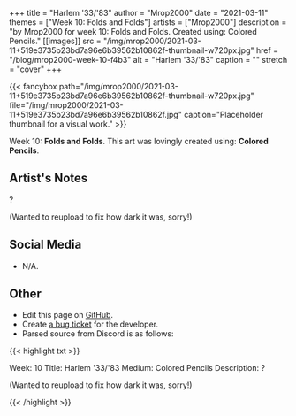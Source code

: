 +++
title =       "Harlem '33/'83"
author =      "Mrop2000"
date =        "2021-03-11"
themes =      ["Week 10: Folds and Folds"]
artists =     ["Mrop2000"]
description = "by Mrop2000 for week 10: Folds and Folds. Created using: Colored Pencils."
[[images]]
      src = "/img/mrop2000/2021-03-11+519e3735b23bd7a96e6b39562b10862f-thumbnail-w720px.jpg"
      href = "/blog/mrop2000-week-10-f4b3"
      alt = "Harlem '33/'83"
      caption = ""
      stretch = "cover"
+++


{{< fancybox path="/img/mrop2000/2021-03-11+519e3735b23bd7a96e6b39562b10862f-thumbnail-w720px.jpg" file="/img/mrop2000/2021-03-11+519e3735b23bd7a96e6b39562b10862f.jpg" caption="Placeholder thumbnail for a visual work." >}}


Week 10: **Folds and Folds**. This art was lovingly created using: **Colored Pencils**.

## Artist's Notes

?

(Wanted to reupload to fix how dark it was, sorry!)

## Social Media

- N/A.

## Other

- Edit this page on [GitHub](https://github.com/teaminkling/web-refresh/edit/main/content/blog/mrop2000-week-10-f4b3.md).
- Create [a bug ticket](https://github.com/teaminkling/web-refresh/issues/new?assignees=&labels=bug&template=problem-report.md&title=) for the developer.
- Parsed source from Discord is as follows:

{{< highlight txt >}}

Week: 10 
Title: Harlem '33/'83
Medium: Colored Pencils
Description: ?

(Wanted to reupload to fix how dark it was, sorry!)

{{< /highlight >}}